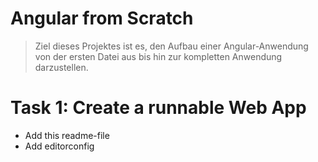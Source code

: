 # Angular from Scratch

> Ziel dieses Projektes ist es, den Aufbau einer Angular-Anwendung von der ersten Datei aus
> bis hin zur kompletten Anwendung darzustellen.

# Task 1: Create a runnable Web App

- Add this readme-file
- Add editorconfig
